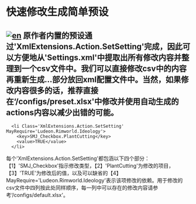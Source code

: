 # 快速修改生成简单预设
[![en](https://img.shields.io/badge/lang-en-red.svg)](https://github.com/uranv/Some-More-Jobs-CHS/blob/main/actions/readme.en.md)
原作者内置的预设通过'XmlExtensions.Action.SetSetting'完成，因此可以方便地从'Settings.xml'中提取出所有修改内容并整理到一个csv文件中。我们可以直接修改csv中的内容再重新生成<actions>...</actions>部分放回xml配置文件中。当然，如果修改内容很多的话，推荐直接在‘/configs/preset.xlsx'中修改并使用自动生成的actions内容以减少出错的可能。
---
```
  <li Class='XmlExtensions.Action.SetSetting' MayRequire='Ludeon.Rimworld.Ideology'>
    <key>SMJ_Checkbox.PlantCutting</key>
    <value>TRUE</value>
  </li>
```
每个'XmlExtensions.Action.SetSetting'都包涵以下四个部分：【1】'SMJ_Checkbox'指示修改类型，【2】'PlantCutting'为修改的项目，【3】'TRUE'为修改后的值，以及可以缺省的【4】MayRequire='Ludeon.Rimworld.Ideology'表示该项修改的依赖。用于修改的csv文件中四列按此处同样顺序，每一列中可以存在的修改内容请参考‘/configs/default.xlsx'。
